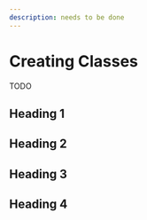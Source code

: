```yaml
---
description: needs to be done
---
```


# Creating Classes

TODO

## Heading 1

## Heading 2

## Heading 3

## Heading 4
